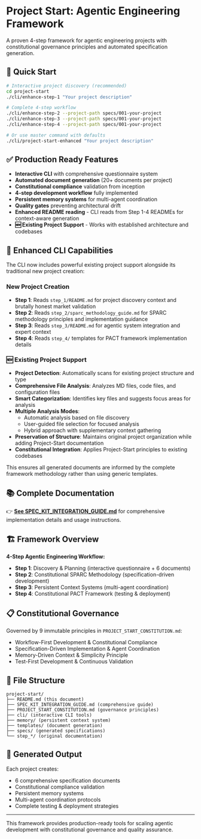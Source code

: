 # Project Start: Agentic Engineering Framework

A proven 4-step framework for agentic engineering projects with constitutional governance principles and automated specification generation.

## 🚀 Quick Start

```bash
# Interactive project discovery (recommended)
cd project-start
./cli/enhance-step-1 "Your project description"

# Complete 4-step workflow
./cli/enhance-step-2 --project-path specs/001-your-project
./cli/enhance-step-3 --project-path specs/001-your-project
./cli/enhance-step-4 --project-path specs/001-your-project

# Or use master command with defaults
./cli/project-start-enhanced "Your project description"
```

## ✅ Production Ready Features

- **Interactive CLI** with comprehensive questionnaire system
- **Automated document generation** (20+ documents per project)
- **Constitutional compliance** validation from inception
- **4-step development workflow** fully implemented
- **Persistent memory systems** for multi-agent coordination
- **Quality gates** preventing architectural drift
- **Enhanced README reading** - CLI reads from Step 1-4 READMEs for context-aware generation
- **🆕 Existing Project Support** - Works with established architecture and codebases

## 🔧 Enhanced CLI Capabilities

The CLI now includes powerful existing project support alongside its traditional new project creation:

### New Project Creation
- **Step 1**: Reads `step_1/README.md` for project discovery context and brutally honest market validation
- **Step 2**: Reads `step_2/sparc_methodology_guide.md` for SPARC methodology principles and implementation guidance  
- **Step 3**: Reads `step_3/README.md` for agentic system integration and expert context
- **Step 4**: Reads `step_4/` templates for PACT framework implementation details

### 🆕 Existing Project Support
- **Project Detection**: Automatically scans for existing project structure and type
- **Comprehensive File Analysis**: Analyzes MD files, code files, and configuration files
- **Smart Categorization**: Identifies key files and suggests focus areas for analysis
- **Multiple Analysis Modes**: 
  - Automatic analysis based on file discovery
  - User-guided file selection for focused analysis
  - Hybrid approach with supplementary context gathering
- **Preservation of Structure**: Maintains original project organization while adding Project-Start documentation
- **Constitutional Integration**: Applies Project-Start principles to existing codebases

This ensures all generated documents are informed by the complete framework methodology rather than using generic templates.

## 📚 Complete Documentation

👉 **[See SPEC_KIT_INTEGRATION_GUIDE.md](SPEC_KIT_INTEGRATION_GUIDE.md)** for comprehensive implementation details and usage instructions.

## 🏗️ Framework Overview

**4-Step Agentic Engineering Workflow:**
- **Step 1**: Discovery & Planning (interactive questionnaire + 6 documents)
- **Step 2**: Constitutional SPARC Methodology (specification-driven development)
- **Step 3**: Persistent Context Systems (multi-agent coordination)
- **Step 4**: Constitutional PACT Framework (testing & deployment)

## 📋 Constitutional Governance

Governed by 9 immutable principles in `PROJECT_START_CONSTITUTION.md`:
- Workflow-First Development & Constitutional Compliance
- Specification-Driven Implementation & Agent Coordination  
- Memory-Driven Context & Simplicity Principle
- Test-First Development & Continuous Validation

## 📁 File Structure

```
project-start/
├── README.md (this document)
├── SPEC_KIT_INTEGRATION_GUIDE.md (comprehensive guide)
├── PROJECT_START_CONSTITUTION.md (governance principles)
├── cli/ (interactive CLI tools)
├── memory/ (persistent context system)
├── templates/ (document generation)
├── specs/ (generated specifications)
└── step_*/ (original documentation)
```

## 🎯 Generated Output

Each project creates:
- 6 comprehensive specification documents
- Constitutional compliance validation
- Persistent memory systems
- Multi-agent coordination protocols
- Complete testing & deployment strategies

---

This framework provides production-ready tools for scaling agentic development with constitutional governance and quality assurance.
